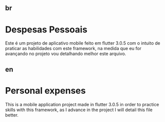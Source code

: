 ## br
# Despesas Pessoais

Este é um projeto de aplicativo mobile feito em flutter 3.0.5 com o intuito de praticar as habilidades com este framework, na medida que eu for avançando no projeto vou detalhando melhor este arquivo.

## en

# Personal expenses
This is a mobile application project made in flutter 3.0.5 in order to practice skills with this framework, as I advance in the project I will detail this file better.
